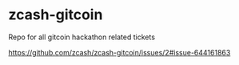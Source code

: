 # zcash-gitcoin
Repo for all gitcoin hackathon related tickets

https://github.com/zcash/zcash-gitcoin/issues/2#issue-644161863

